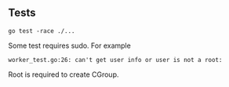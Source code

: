 ## Tests

```shell
go test -race ./...
```

Some test requires sudo. For example
```shell
worker_test.go:26: can't get user info or user is not a root:
```
Root is required to create CGroup.
